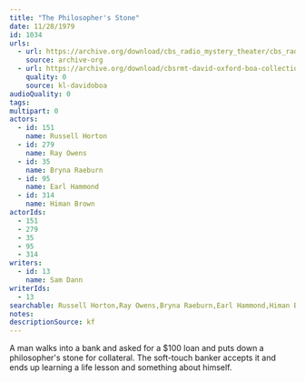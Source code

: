 ```yaml
---
title: "The Philosopher's Stone"
date: 11/28/1979
id: 1034
urls: 
  - url: https://archive.org/download/cbs_radio_mystery_theater/cbs_radio_mystery_theater-1001-1050.zip/cbs_radio_mystery_theater-1001-1050%2Fcbsrmt_1034_the_philosophers_stone.mp3
    source: archive-org
  - url: https://archive.org/download/cbsrmt-david-oxford-boa-collection/CBSRMT-791128-1034-The-Philosopher's-Stone-(128-48)_WBBM-JE-{BoA}.mp3
    quality: 0
    source: kl-davidoboa
audioQuality: 0
tags: 
multipart: 0
actors:  
  - id: 151
    name: Russell Horton  
  - id: 279
    name: Ray Owens  
  - id: 35
    name: Bryna Raeburn  
  - id: 95
    name: Earl Hammond  
  - id: 314
    name: Himan Brown
actorIds:  
  - 151  
  - 279  
  - 35  
  - 95  
  - 314
writers:  
  - id: 13
    name: Sam Dann
writerIds:  
  - 13
searchable: Russell Horton,Ray Owens,Bryna Raeburn,Earl Hammond,Himan Brown Sam Dann
notes: 
descriptionSource: kf
---
```

A man walks into a bank and asked for a $100 loan and puts down a philosopher's stone for collateral. The soft-touch banker accepts it and ends up learning a life lesson and something about himself.